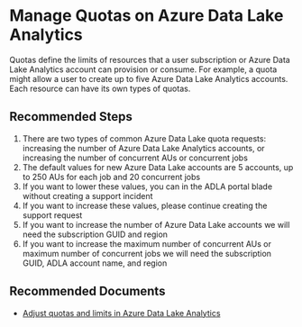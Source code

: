 <properties
    	pageTitle="Adjusting Azure Data Lake Analytics Quotas"
    	description="Manage Quotas on Azure Data Lake Analytics"
    	service="Microsoft.DataLakeAnalytics"
	resource="accounts"
	authors="guyhay"
    	ms.author="guyhay"
	displayOrder="1"
	selfHelpType="resource"
	productPesIds="15940"
   	supportTopicIds="32680642"
	cloudEnvironments="public"
   	articleId="datalakeanalytics-adjust-quota-limits"	
/>
# Manage Quotas on Azure Data Lake Analytics

Quotas define the limits of resources that a user subscription or Azure Data Lake Analytics account can provision or consume. For example, a quota might allow a user to create up to five Azure Data Lake Analytics accounts. Each resource can have its own types of quotas.

## **Recommended Steps**

1. There are two types of common Azure Data Lake quota requests: increasing the number of Azure Data Lake Analytics accounts, or increasing the number of concurrent AUs or concurrent jobs
2. The default values for new Azure Data Lake accounts are 5 accounts, up to 250 AUs for each job and 20 concurrent jobs
3. If you want to lower these values, you can in the ADLA portal blade without creating a support incident
4. If you want to increase these values, please continue creating the support request  
5. If you want to increase the number of Azure Data Lake accounts we will need the subscription GUID and region
6. If you want to increase the maximum number of concurrent AUs or maximum number of concurrent jobs we will need the subscription GUID, ADLA account name, and region

## **Recommended Documents**

* [Adjust quotas and limits in Azure Data Lake Analytics](https://docs.microsoft.com/azure/data-lake-analytics/data-lake-analytics-quota-limits)<br>
